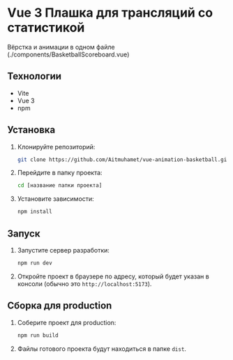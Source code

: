 # Vue 3 Плашка для трансляций со статистикой

Вёрстка и анимации в одном файле (./components/BasketballScoreboard.vue)

## Технологии

*   Vite
*   Vue 3
*   npm

## Установка

1.  Клонируйте репозиторий:
    ```bash
    git clone https://github.com/Aitmuhamet/vue-animation-basketball.git
    ```
2.  Перейдите в папку проекта:
    ```bash
    cd [название папки проекта]
    ```
3.  Установите зависимости:
    ```bash
    npm install
    ```

## Запуск

1.  Запустите сервер разработки:
    ```bash
    npm run dev
    ```
2.  Откройте проект в браузере по адресу, который будет указан в консоли (обычно это `http://localhost:5173`).

## Сборка для production

1.  Соберите проект для production:
    ```bash
    npm run build
    ```
2.  Файлы готового проекта будут находиться в папке `dist`.
